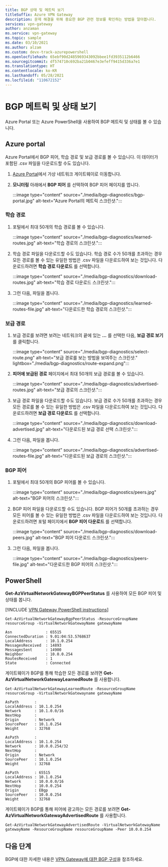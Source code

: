 ```yaml
---
title: BGP 상태 및 메트릭 보기
titleSuffix: Azure VPN Gateway
description: 문제 해결을 위해 중요한 BGP 관련 정보를 확인하는 방법을 알아봅니다.
services: vpn-gateway
author: anzaman
ms.service: vpn-gateway
ms.topic: sample
ms.date: 03/10/2021
ms.author: alzam
ms.custom: devx-track-azurepowershell
ms.openlocfilehash: 65ebf90d2485969343092bbee1fd3935112b6466
ms.sourcegitcommit: df574710c692ba21b0467e3efeff9415d336a7e1
ms.translationtype: HT
ms.contentlocale: ko-KR
ms.lasthandoff: 05/28/2021
ms.locfileid: "110672152"
---
```

# <a name="view-bgp-metrics-and-status"></a>BGP 메트릭 및 상태 보기

Azure Portal 또는 Azure PowerShell을 사용하여 BGP 메트릭 및 상태를 볼 수 있습니다.

## <a name="azure-portal"></a>Azure portal

Azure Portal에서 BGP 피어, 학습 경로 및 보급 경로를 볼 수 있습니다. 이 데이터가 포함된 .csv 파일을 다운로드할 수도 있습니다.

1. [Azure Portal](https://portal.azure.com)에서 가상 네트워크 게이트웨이로 이동합니다.
1. **모니터링** 아래에서 **BGP 피어** 를 선택하여 BGP 피어 페이지를 엽니다.

   :::image type="content" source="./media/bgp-diagnostics/bgp-portal.jpg" alt-text="Azure Portal의 메트릭 스크린샷.":::

### <a name="learned-routes"></a>학습 경로

1. 포털에서 최대 50개의 학습 경로를 볼 수 있습니다.

   :::image type="content" source="./media/bgp-diagnostics/learned-routes.jpg" alt-text="학습 경로의 스크린샷.":::

1. 학습 경로 파일을 다운로드할 수도 있습니다. 학습 경로 수가 50개를 초과하는 경우 모든 경로를 볼 수 있는 유일한 방법은 .csv 파일을 다운로드하여 보는 것입니다. 다운로드하려면 **학습 경로 다운로드** 를 선택합니다.

   :::image type="content" source="./media/bgp-diagnostics/download-routes.jpg" alt-text="학습 경로 다운로드 스크린샷.":::
1. 그런 다음, 파일을 봅니다.

   :::image type="content" source="./media/bgp-diagnostics/learned-routes-file.jpg" alt-text="다운로드한 학습 경로의 스크린샷.":::

### <a name="advertised-routes"></a>보급 경로

1. 보급 경로를 보려면 보려는 네트워크의 끝에 있는 **...** 를 선택한 다음, **보급 경로 보기** 를 클릭합니다.

   :::image type="content" source="./media/bgp-diagnostics/select-route.png" alt-text="보급 경로를 보는 방법을 보여주는 스크린샷." lightbox="./media/bgp-diagnostics/route-expand.png":::
1. **피어에 보급된 경로** 페이지에서 최대 50개의 보급 경로를 볼 수 있습니다.

   :::image type="content" source="./media/bgp-diagnostics/advertised-routes.jpg" alt-text="보급 경로의 스크린샷.":::
1. 보급 경로 파일을 다운로드할 수도 있습니다. 보급 경로 수가 50개를 초과하는 경우 모든 경로를 볼 수 있는 유일한 방법은 .csv 파일을 다운로드하여 보는 것입니다. 다운로드하려면 **보급 경로 다운로드** 를 선택합니다.

   :::image type="content" source="./media/bgp-diagnostics/download-advertised.jpg" alt-text="다운로드된 보급 경로 선택 스크린샷.":::
1. 그런 다음, 파일을 봅니다.

   :::image type="content" source="./media/bgp-diagnostics/advertised-routes-file.jpg" alt-text="다운로드된 보급 경로의 스크린샷.":::

### <a name="bgp-peers"></a>BGP 피어

1. 포털에서 최대 50개의 BGP 피어를 볼 수 있습니다.

   :::image type="content" source="./media/bgp-diagnostics/peers.jpg" alt-text="BGP 피어의 스크린샷.":::
1. BGP 피어 파일을 다운로드할 수도 있습니다. BGP 피어가 50개를 초과하는 경우 모든 피어를 볼 수 있는 유일한 방법은 .csv 파일을 다운로드하여 보는 것입니다. 다운로드하려면 포털 페이지에서 **BGP 피어 다운로드** 를 선택합니다.

   :::image type="content" source="./media/bgp-diagnostics/download-peers.jpg" alt-text="BGP 피어 다운로드 스크린샷.":::
1. 그런 다음, 파일을 봅니다.

   :::image type="content" source="./media/bgp-diagnostics/peers-file.jpg" alt-text="다운로드한 BGP 피어의 스크린샷.":::

## <a name="powershell"></a>PowerShell

**Get-AzVirtualNetworkGatewayBGPPeerStatus** 를 사용하여 모든 BGP 피어 및 상태를 봅니다.

[!INCLUDE [VPN Gateway PowerShell instructions](../../includes/vpn-gateway-cloud-shell-powershell-about.md)]

```azurepowershell-interactive
Get-AzVirtualNetworkGatewayBgpPeerStatus -ResourceGroupName resourceGroup -VirtualNetworkGatewayName gatewayName

Asn               : 65515
ConnectedDuration : 9.01:04:53.5768637
LocalAddress      : 10.1.0.254
MessagesReceived  : 14893
MessagesSent      : 14900
Neighbor          : 10.0.0.254
RoutesReceived    : 1
State             : Connected
```

게이트웨이가 BGP를 통해 학습한 모든 경로를 보려면 **Get-AzVirtualNetworkGatewayLearnedRoute** 를 사용합니다.

```azurepowershell-interactive
Get-AzVirtualNetworkGatewayLearnedRoute -ResourceGroupName resourceGroup -VirtualNetworkGatewayname gatewayName

AsPath       :
LocalAddress : 10.1.0.254
Network      : 10.1.0.0/16
NextHop      :
Origin       : Network
SourcePeer   : 10.1.0.254
Weight       : 32768

AsPath       :
LocalAddress : 10.1.0.254
Network      : 10.0.0.254/32
NextHop      :
Origin       : Network
SourcePeer   : 10.1.0.254
Weight       : 32768

AsPath       : 65515
LocalAddress : 10.1.0.254
Network      : 10.0.0.0/16
NextHop      : 10.0.0.254
Origin       : EBgp
SourcePeer   : 10.0.0.254
Weight       : 32768
```

게이트웨이가 BGP를 통해 피어에 광고하는 모든 경로를 보려면 **Get-AzVirtualNetworkGatewayAdvertisedRoute** 를 사용합니다.

```azurepowershell-interactive
Get-AzVirtualNetworkGatewayAdvertisedRoute -VirtualNetworkGatewayName gatewayName -ResourceGroupName resourceGroupName -Peer 10.0.0.254
```

## <a name="next-steps"></a>다음 단계

BGP에 대한 자세한 내용은 [VPN Gateway에 대한 BGP 구성](bgp-howto.md)을 참조하세요.
